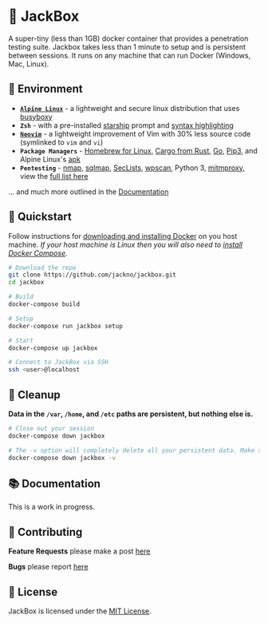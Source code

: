 # 🧨 JackBox

A super-tiny (less than 1GB) docker container that provides a penetration testing suite. Jackbox takes less than 1 minute to setup and is persistent between sessions. It runs on any machine that can run Docker (Windows, Mac, Linux).

## 🎡 Environment
- **[`Alpine Linux`](https://alpinelinux.org/)** - a lightweight and secure linux distribution that uses [busyboxy](https://busybox.net/downloads/BusyBox.html)
- **`Zsh`** - with a pre-installed [starship](https://github.com/starship/starship) prompt and [syntax highlighting](https://github.com/zsh-users/zsh-syntax-highlighting)
- **[`Neovim`](https://neovim.io/)** - a lightweight improvement of Vim with 30% less source code (symlinked to `vim` and `vi`)
- **`Package Managers`** - [Homebrew for Linux](https://brew.sh/), [Cargo from Rust](https://crates.io/), [Go](https://pkg.go.dev/), [Pip3](https://pypi.org/), and Alpine Linux's [apk](https://pkgs.alpinelinux.org)
- **`Pentesting`** - [nmap](https://nmap.org/), [sqlmap](http://sqlmap.org/), [SecLists](https://github.com/danielmiessler/SecLists), [wpscan](https://github.com/wpscanteam/wpscan), Python 3, [mitmproxy](https://mitmproxy.org/), view the [full list here](#TODO)

... and much more outlined in the [Documentation](#-documentation)

## 🚀 Quickstart
Follow instructions for [downloading and installing Docker](https://docs.docker.com/get-docker/) on you host machine. *If your host machine is Linux then you will also need to [install Docker Compose](https://docs.docker.com/compose/install/).*

```bash
# Download the repo
git clone https://github.com/jackno/jackbox.git
cd jackbox
```

```bash
# Build
docker-compose build

# Setup
docker-compose run jackbox setup

# Start
docker-compose up jackbox
```

```bash
# Connect to JackBox via SSH
ssh <user>@localhost
```

## 🧼 Cleanup
**Data in the `/var`, `/home`, and `/etc` paths are persistent, but nothing else is.**

```bash
# Close out your session
docker-compose down jackbox
```

```bash
# The -v option will completely delete all your persistent data. Make sure you back up sensitive files.
docker-compose down jackbox -v
```

## 📚 Documentation
This is a work in progress.

## 🤝 Contributing
**Feature Requests** please make a post [here](#)

**Bugs** please report [here](#)

## 📃 License
JackBox is licensed under the [MIT License](https://github.com/jackno/jackbox/blob/main/LICENSE).
